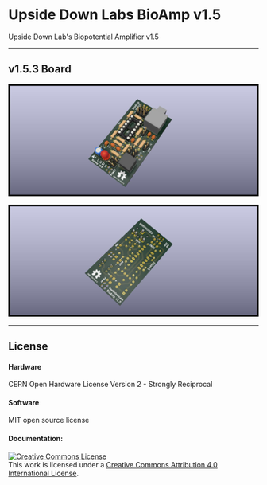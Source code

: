 # Upside Down Labs BioAmp v1.5
Upside Down Lab's Biopotential Amplifier v1.5

---
## v1.5.3 Board

![BioAmp v1.5.3 front](BioAmp_v1.5/BioAmp_v1.5.3_front.jpg
)

![BioAmp v1.5.3 back](BioAmp_v1.5/BioAmp_v1.5.3_back.jpg
)

---
## License

#### Hardware
CERN Open Hardware License Version 2 - Strongly Reciprocal 

#### Software
MIT open source license

#### Documentation:
<a rel="license" href="http://creativecommons.org/licenses/by/4.0/"><img alt="Creative Commons License" style="border-width:0" src="https://i.creativecommons.org/l/by/4.0/88x31.png" /></a><br />This work is licensed under a <a rel="license" href="http://creativecommons.org/licenses/by/4.0/">Creative Commons Attribution 4.0 International License</a>.